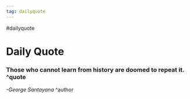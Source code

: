 ```yaml
---
tag: dailyquote
---
```


#dailyquote

# Daily Quote

### Those who cannot learn from history are doomed to repeat it. ^quote
*-George Santayana* ^author
